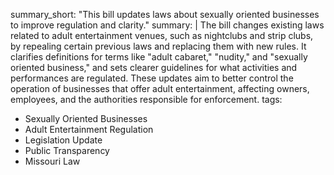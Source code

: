 summary_short: "This bill updates laws about sexually oriented businesses to improve regulation and clarity."
summary: |
  The bill changes existing laws related to adult entertainment venues, such as nightclubs and strip clubs, by repealing certain previous laws and replacing them with new rules. It clarifies definitions for terms like "adult cabaret," "nudity," and "sexually oriented business," and sets clearer guidelines for what activities and performances are regulated. These updates aim to better control the operation of businesses that offer adult entertainment, affecting owners, employees, and the authorities responsible for enforcement.
tags:
  - Sexually Oriented Businesses
  - Adult Entertainment Regulation
  - Legislation Update
  - Public Transparency
  - Missouri Law

